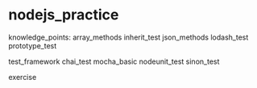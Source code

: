 # nodejs_practice

knowledge_points:
  array_methods
  inherit_test
  json_methods
  lodash_test
  prototype_test
  
test_framework
  chai_test
  mocha_basic
  nodeunit_test
  sinon_test

exercise
